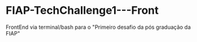 # FIAP-TechChallenge1---Front
FrontEnd via terminal/bash para o "Primeiro desafio da pós graduação da FIAP"
